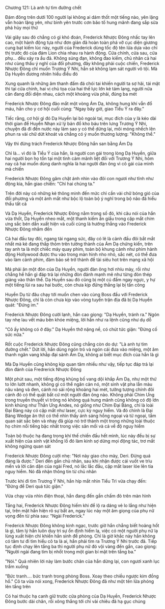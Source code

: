




Chương 121: Là anh tự tìm đường chết

Đám đông trên dưới 100 người lại không ai dám thốt một tiếng nào, yên lặng vẫn hoàn lặng yên, như bình yên trước cơn bão tố hung mãnh đang sắp sửa phá hủy mọi thứ

Vài giây sau đó chẳng có gì khó đoán, Frederick Nhược Đông nhấc tay lên cao, một hành động tựa như đơn giản đã hoàn toàn phá vỡ cục diện giương cung bạt kiếm lúc này, người của Frederick dùng tốc độ tên lửa dựa vào chỉ thị trước đó của đám Lion chia nhau ra hành động. Cửa chính, cửa sau, cửa phụ... đều xảy ra ẩu đả. Không súng đạn, không đao kiếm, chủ nhân cả hai như cùng thấu ý nghĩ của đối phương, đây không phải cuộc chiến, Frederick Nhược Đông chỉ muốn Trương Ý Nhi, hắn sẽ không lạm sát người vô tội. Mà Dạ Huyền đương nhiên hiểu điều đó

Xung quanh là những âm thanh đấm đá chói tai khiến người ta sợ hãi, tái mặt thì tại cửa chính, hai vị chủ tọa của hai thế lực lớn kẻ tám lạng, người nửa cân đang đối diện nhau, cách một khoảng vừa phải, đúng ba mét

Frederick Nhược Đông đảo mắt một vòng Ám Dạ, không hung khí vẫn đổ máu, hắn cho y cơ hội cuối cùng: "Ngay bây giờ, giao Tiểu Ý ra đây."

Tiếc rằng, cơ hội gì đó Dạ Huyền lại bỏ ngoài tai, mục đích của y là kéo dài thời gian để Huyền Nhạn xử lý bản đồ kho báu trên lưng Trương Ý Nhi, chuyện đã đi đến nước này làm sao y có thể dừng lại, môi mỏng nhếch lên phun ra vài chữ dứt khoát và chẳng có ý muốn thương lượng: "Không thể."

Vậy thì đừng trách Frederick Nhược Đông hắn san bằng Ám Dạ


Chỉ là... vì đó là Tiểu Ý của hắn, là người con gái trong lòng Dạ Huyền, giữa hai người bọn họ tồn tại một tình cảm mãnh liệt đối với Trương Ý Nhi, hôm nay cả hai muốn dùng danh nghĩa là hai người đàn ông vì cô gái của mình mà chiến

Frederick Nhược Đông găm chặt ánh nhìn vào đôi con ngươi như tĩnh như động kia, hắn giao chiến: "Chỉ hai chúng ta."

Trên đời này có những kẻ thông minh đến mức chỉ cần vài chữ bóng gió của đối phương và một ánh mắt như bộc lộ toàn bộ ý nghĩ trong bộ não đã hiểu thấu tất cả

Và Dạ Huyền, Frederick Nhược Đông nằm trong số đó, khi câu nói của hắn vừa thốt, Dạ Huyền nheo mắt, một thanh kiếm ẩn giấu trong cặp mắt chim ưng sắc bén dần xuất hiện và cuối cùng là hướng thẳng vào Frederick Nhược Đông nhắm đến

Cả hai đấu tay đôi, ngang tài ngang sức, đây có lẽ là cảnh đấu đôi bắt mắt nhất mà kẻ đang thấp thỏm trên tường thành của Ám Dạ chứng kiến, trên tay anh ta là một chiếc máy quay phim, toàn bộ khung cảnh như phim hành động Hollywood được thu vào trong màn hình nho nhỏ, sắc nét, có thể đưa vào làm cảnh phim, đảm bảo sẽ trở thành đề tài siêu hot trên mạng xã hội

Má phải ăn một đòn của Dạ Huyền, người đàn ông hơi nhíu mày, rồi như chẳng hề hấn gì đáp trả lại những đòn đánh mạnh mẽ như từng đòn thép giáng vào thân thể. Dạ Huyền sau đó cũng bị một cú đấm ngay ngực, y hự một tiếng lùi ra sau hai bước, còn chưa kịp đứng thẳng lại bị tấn công

Huyền Dụ từ đâu chạy tới muốn chen vào cùng Boss đấu với Frederick Nhược Đông, chỉ là còn chưa kịp vào vòng tuyến trận địa đã bị Dạ Huyền quát: "Đứng im."

Frederick Nhược Đông cười lạnh, hắn cao giọng: "Dạ Huyền, tránh ra." Ngón tay nhẹ lau vết máu bên khóe miệng, lời hắn như ra lệnh cũng như dụ dỗ

"Cô ấy không có ở đây." Dạ Huyền thở nặng nề, có chút tức giận: "Đừng cố sức nữa."

Rốt cuộc Frederick Nhược Đông cũng chẳng còn do dự: "Là anh tự tìm đường chết." Dứt lời, hắn dùng ngón trỏ và ngón cái đưa vào miệng, một âm thanh ngân vang khắp đại sảnh Ám Dạ, không ai biết mục đích của hắn là gì

Mà Dạ Huyền cũng không kịp quan tâm nhiều như vậy, tiếp tục đáp trả lại đòn đánh của Fredrerick Nhược Đông

Một phút sau, một tiếng động khủng bố vang dội khắp Ám Dạ, như một thứ to lớn lướt nhanh, không gì có thể ngăn cản nó, một sinh vật pha lẫn màu nâu vàng và đen, cánh nó sải rộng khoảng hai mét, tưởng tượng chính đôi cánh đó có thể quật bất cứ một người đàn ông nào. Không phải Chim Ưng trong truyền thuyết vì trông nó không quá hung mãnh cũng không có độ lớn kinh khủng như Thần Ưng Andes, nó giống như Chim Đại Bàng, chỉ là loài Đại Bàng này có cặp mắt như laser, cực kỳ nguy hiểm. Và đó chính là Đại Bàng Wedge ăn thịt có thể nhìn thấy ánh sáng hồng ngoại và tử ngoại, tầm quan sát sắc bén và nhạy đã giúp nó trở thành một trong những loài thuộc họ chim nổi tiếng bậc nhất trong việc săn mồi và cả về độ nguy hiểm

Toàn bộ thuộc hạ đang trong khí thế chiến đấu hết mình, lúc này đều bị sự xuất hiện của sinh vật khổng lồ đó làm kinh sợ dừng mọi động tác, trơ mắt không ngừng quan sát

Frederick Nhược Đông cười nhẹ: "Nơi này giao cho mày, Deri. Đừng quá đáng là được." Deri đến gần chủ nhân, sau khi nhận được cái vuốt ve trìu mến và lời căn dặn của ngài Fred, nó lắc lắc đầu, cặp mắt laser lóe lên tia nguy hiểm. Nó đã nhận thông tin từ chủ nhân

Trước khi đi tìm Trương Ý Nhi, hắn híp mắt nhìn Tiểu Trì vừa chạy đến: "Đừng để Deri quá tức giận."

Vừa chạy vừa nhìn điện thoại, hắn đang đến gần chấm đỏ trên màn hình

Tầng hai, Frederick Nhược Đông hiếm khi để lộ ra dáng vẻ lo lắng như hiện tại, trên mặt hắn hiện rõ sự bất an, ngay lúc này một âm giọng của phụ nữ vọng đến từ phía sau: "Ngài Frederick."

Frederick Nhược Đông không kinh ngạc, trước giờ hắn chẳng biết hoảng hốt là gì, tâm lý hắn luôn duy trì sự ổn định hiếm lạ, việc có một người phụ nữ lạ lùng xuất hiện chỉ khiến hắn sinh đề phòng. Chỉ là giờ khắc này hắn không có tâm tư đi tìm hiểu cô ta là ai, hắn phải tìm ra Trương Ý Nhi trước đã. Tiếp tục định chạy lên tầng ba thì người phụ nữ đó vội vàng đến gần, cao giọng: "Người ngài đang tìm bị nhốt trong một gian bí mật trên tầng ba."

"Nói." Quả nhiên lời này làm bước chân của hắn dừng lại, con ngươi xanh lục trầm xuống

"Bức tranh.... bức tranh trong phòng Boss. Xoay theo chiều ngược kim đồng hồ." Cô ta vừa nói xong, Frederick Nhược Đông đã như một tên lửa phóng lên tầng trên

Có hai thuộc hạ canh giữ trước cửa phòng của Dạ Huyền, Frederick Nhược Đông bước dài chân, rồi xông thẳng tới chỉ vài chiêu đã hạ gục chúng




